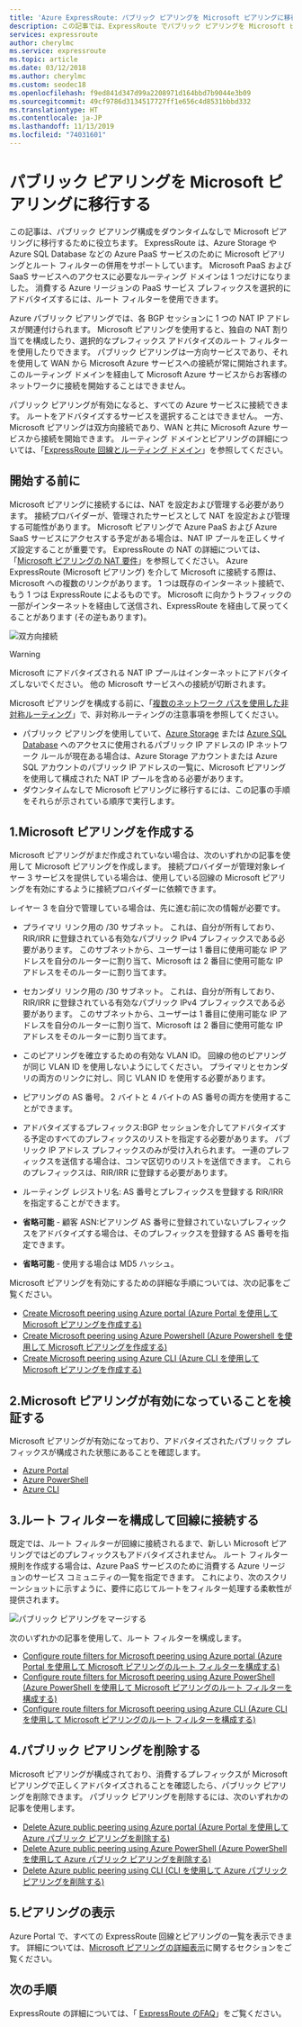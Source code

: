 ```yaml
---
title: 'Azure ExpressRoute: パブリック ピアリングを Microsoft ピアリングに移行する'
description: この記事では、ExpressRoute でパブリック ピアリングを Microsoft ピアリングに移行する手順を示します。
services: expressroute
author: cherylmc
ms.service: expressroute
ms.topic: article
ms.date: 03/12/2018
ms.author: cherylmc
ms.custom: seodec18
ms.openlocfilehash: f9ed841d347d99a2208971d164bbd7b9044e3b09
ms.sourcegitcommit: 49cf9786d3134517727ff1e656c4d8531bbbd332
ms.translationtype: HT
ms.contentlocale: ja-JP
ms.lasthandoff: 11/13/2019
ms.locfileid: "74031601"
---
```

# <a name="move-a-public-peering-to-microsoft-peering"></a>パブリック ピアリングを Microsoft ピアリングに移行する

この記事は、パブリック ピアリング構成をダウンタイムなしで Microsoft ピアリングに移行するために役立ちます。 ExpressRoute は、Azure Storage や Azure SQL Database などの Azure PaaS サービスのために Microsoft ピアリングとルート フィルターの併用をサポートしています。 Microsoft PaaS および SaaS サービスへのアクセスに必要なルーティング ドメインは 1 つだけになりました。 消費する Azure リージョンの PaaS サービス プレフィックスを選択的にアドバタイズするには、ルート フィルターを使用できます。

Azure パブリック ピアリングでは、各 BGP セッションに 1 つの NAT IP アドレスが関連付けられます。 Microsoft ピアリングを使用すると、独自の NAT 割り当てを構成したり、選択的なプレフィックス アドバタイズのルート フィルターを使用したりできます。 パブリック ピアリングは一方向サービスであり、それを使用して WAN から Microsoft Azure サービスへの接続が常に開始されます。 このルーティング ドメインを経由して Microsoft Azure サービスからお客様のネットワークに接続を開始することはできません。

パブリック ピアリングが有効になると、すべての Azure サービスに接続できます。 ルートをアドバタイズするサービスを選択することはできません。 一方、Microsoft ピアリングは双方向接続であり、WAN と共に Microsoft Azure サービスから接続を開始できます。 ルーティング ドメインとピアリングの詳細については、「[ExpressRoute 回線とルーティング ドメイン](expressroute-circuit-peerings.md)」を参照してください。

## <a name="before"></a>開始する前に

Microsoft ピアリングに接続するには、NAT を設定および管理する必要があります。 接続プロバイダーが、管理されたサービスとして NAT を設定および管理する可能性があります。 Microsoft ピアリングで Azure PaaS および Azure SaaS サービスにアクセスする予定がある場合は、NAT IP プールを正しくサイズ設定することが重要です。 ExpressRoute の NAT の詳細については、「[Microsoft ピアリングの NAT 要件](expressroute-nat.md#nat-requirements-for-microsoft-peering)」を参照してください。 Azure ExpressRoute (Microsoft ピアリング) を介して Microsoft に接続する際は、Microsoft への複数のリンクがあります。 1 つは既存のインターネット接続で、もう 1 つは ExpressRoute によるものです。 Microsoft に向かうトラフィックの一部がインターネットを経由して送信され、ExpressRoute を経由して戻ってくることがあります (その逆もあります)。

![双方向接続](./media/how-to-move-peering/bidirectional-connectivity.jpg)

> [!Warning]
> Microsoft にアドバタイズされる NAT IP プールはインターネットにアドバタイズしないでください。 他の Microsoft サービスへの接続が切断されます。

Microsoft ピアリングを構成する前に、「[複数のネットワーク パスを使用した非対称ルーティング](https://docs.microsoft.com/azure/expressroute/expressroute-asymmetric-routing)」で、非対称ルーティングの注意事項を参照してください。

* パブリック ピアリングを使用していて、[Azure Storage](../storage/common/storage-network-security.md) または [Azure SQL Database](../sql-database/sql-database-vnet-service-endpoint-rule-overview.md) へのアクセスに使用されるパブリック IP アドレスの IP ネットワーク ルールが現在ある場合は、Azure Storage アカウントまたは Azure SQL アカウントのパブリック IP アドレスの一覧に、Microsoft ピアリングを使用して構成された NAT IP プールを含める必要があります。<br>
* ダウンタイムなしで Microsoft ピアリングに移行するには、この記事の手順をそれらが示されている順序で実行します。

## <a name="create"></a>1.Microsoft ピアリングを作成する

Microsoft ピアリングがまだ作成されていない場合は、次のいずれかの記事を使用して Microsoft ピアリングを作成します。 接続プロバイダーが管理対象レイヤー 3 サービスを提供している場合は、使用している回線の Microsoft ピアリングを有効にするように接続プロバイダーに依頼できます。

レイヤー 3 を自分で管理している場合は、先に進む前に次の情報が必要です。

* プライマリ リンク用の /30 サブネット。 これは、自分が所有しており、RIR/IRR に登録されている有効なパブリック IPv4 プレフィックスである必要があります。 このサブネットから、ユーザーは 1 番目に使用可能な IP アドレスを自分のルーターに割り当て、Microsoft は 2 番目に使用可能な IP アドレスをそのルーターに割り当てます。<br>
* セカンダリ リンク用の /30 サブネット。 これは、自分が所有しており、RIR/IRR に登録されている有効なパブリック IPv4 プレフィックスである必要があります。 このサブネットから、ユーザーは 1 番目に使用可能な IP アドレスを自分のルーターに割り当て、Microsoft は 2 番目に使用可能な IP アドレスをそのルーターに割り当てます。<br>
* このピアリングを確立するための有効な VLAN ID。 回線の他のピアリングが同じ VLAN ID を使用しないようにしてください。 プライマリとセカンダリの両方のリンクに対し、同じ VLAN ID を使用する必要があります。<br>
* ピアリングの AS 番号。 2 バイトと 4 バイトの AS 番号の両方を使用することができます。<br>
* アドバタイズするプレフィックス:BGP セッションを介してアドバタイズする予定のすべてのプレフィックスのリストを指定する必要があります。 パブリック IP アドレス プレフィックスのみが受け入れられます。 一連のプレフィックスを送信する場合は、コンマ区切りのリストを送信できます。 これらのプレフィックスは、RIR/IRR に登録する必要があります。<br>
* ルーティング レジストリ名: AS 番号とプレフィックスを登録する RIR/IRR を指定することができます。

* **省略可能** - 顧客 ASN:ピアリング AS 番号に登録されていないプレフィックスをアドバタイズする場合は、そのプレフィックスを登録する AS 番号を指定できます。<br>
* **省略可能** - 使用する場合は MD5 ハッシュ。

Microsoft ピアリングを有効にするための詳細な手順については、次の記事をご覧ください。

* [Create Microsoft peering using Azure portal (Azure Portal を使用して Microsoft ピアリングを作成する)](expressroute-howto-routing-portal-resource-manager.md#msft)<br>
* [Create Microsoft peering using Azure Powershell (Azure Powershell を使用して Microsoft ピアリングを作成する)](expressroute-howto-routing-arm.md#msft)<br>
* [Create Microsoft peering using Azure CLI (Azure CLI を使用して Microsoft ピアリングを作成する)](howto-routing-cli.md#msft)

## <a name="validate"></a>2.Microsoft ピアリングが有効になっていることを検証する

Microsoft ピアリングが有効になっており、アドバタイズされたパブリック プレフィックスが構成された状態にあることを確認します。

* [Azure Portal](expressroute-howto-routing-portal-resource-manager.md#getmsft)<br>
* [Azure PowerShell](expressroute-howto-routing-arm.md#getmsft)<br>
* [Azure CLI](howto-routing-cli.md#getmsft)

## <a name="routefilter"></a>3.ルート フィルターを構成して回線に接続する

既定では、ルート フィルターが回線に接続されるまで、新しい Microsoft ピアリングではどのプレフィックスもアドバタイズされません。 ルート フィルター規則を作成する場合は、Azure PaaS サービスのために消費する Azure リージョンのサービス コミュニティの一覧を指定できます。 これにより、次のスクリーンショットに示すように、要件に応じてルートをフィルター処理する柔軟性が提供されます。

![パブリック ピアリングをマージする](./media/how-to-move-peering/routefilter.jpg)

次のいずれかの記事を使用して、ルート フィルターを構成します。

* [Configure route filters for Microsoft peering using Azure portal (Azure Portal を使用して Microsoft ピアリングのルート フィルターを構成する)](how-to-routefilter-portal.md)<br>
* [Configure route filters for Microsoft peering using Azure PowerShell (Azure PowerShell を使用して Microsoft ピアリングのルート フィルターを構成する)](how-to-routefilter-powershell.md)<br>
* [Configure route filters for Microsoft peering using Azure CLI (Azure CLI を使用して Microsoft ピアリングのルート フィルターを構成する)](how-to-routefilter-cli.md)

## <a name="delete"></a>4.パブリック ピアリングを削除する

Microsoft ピアリングが構成されており、消費するプレフィックスが Microsoft ピアリングで正しくアドバタイズされることを確認したら、パブリック ピアリングを削除できます。 パブリック ピアリングを削除するには、次のいずれかの記事を使用します。

* [Delete Azure public peering using Azure portal (Azure Portal を使用して Azure パブリック ピアリングを削除する)](expressroute-howto-routing-portal-resource-manager.md#deletepublic)<br>
* [Delete Azure public peering using Azure PowerShell (Azure PowerShell を使用して Azure パブリック ピアリングを削除する)](expressroute-howto-routing-arm.md#deletepublic)<br>
* [Delete Azure public peering using CLI (CLI を使用して Azure パブリック ピアリングを削除する)](howto-routing-cli.md#deletepublic)
  
## <a name="view"></a>5.ピアリングの表示
  
Azure Portal で、すべての ExpressRoute 回線とピアリングの一覧を表示できます。 詳細については、[Microsoft ピアリングの詳細表示](expressroute-howto-routing-portal-resource-manager.md#getmsft)に関するセクションをご覧ください。

## <a name="next-steps"></a>次の手順

ExpressRoute の詳細については、「 [ExpressRoute のFAQ](expressroute-faqs.md)」をご覧ください。
